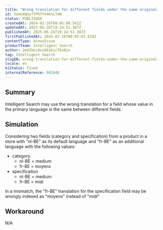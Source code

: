 ```yaml
---
title: "Wrong translation for different fields under the same original value"
id: 5amLWqGy7TPh7tk4KnLTmW
status: PUBLISHED
createdAt: 2024-02-16T00:05:00.562Z
updatedAt: 2025-06-26T19:24:51.387Z
publishedAt: 2025-06-26T19:24:51.387Z
firstPublishedAt: 2024-02-16T00:05:01.618Z
contentType: knownIssue
productTeam: Intelligent Search
author: 2mXZkbi0oi061KicTExNjo
tag: Intelligent Search
slugEN: wrong-translation-for-different-fields-under-the-same-original-value
locale: en
kiStatus: Fixed
internalReference: 982848
---
```


## Summary


Intelligent Search may use the wrong translation for a field whose value in the primary language is the same between different fields.



##

## Simulation


Considering two fields (category and specification) from a product in a store with "nl-BE" as its default language and "fr-BE" as an additional language with the following values:


- category
  - nl-BE = medium
  - fr-BE = moyens
- specification
  - nl-BE = medium
  - fr-BE = midi

In a mismatch, the "fr-BE" translation for the specification field may be wrongly indexed  as "moyens" instead of "midi"



##

## Workaround


N/A




